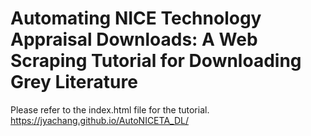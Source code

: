 # Automating NICE Technology Appraisal Downloads: A Web Scraping Tutorial for Downloading Grey Literature

Please refer to the index.html file for the tutorial.
https://jyachang.github.io/AutoNICETA_DL/
